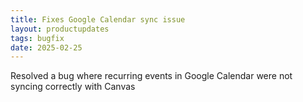 ```yaml
---
title: Fixes Google Calendar sync issue
layout: productupdates
tags: bugfix
date: 2025-02-25
---
```

Resolved a bug where recurring events in Google Calendar were not syncing correctly with Canvas
